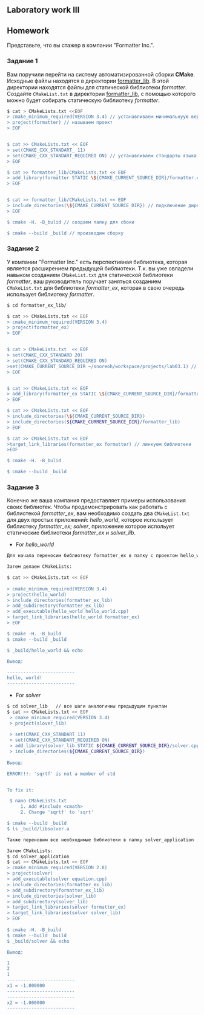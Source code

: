 ## Laboratory work III

## Homework

Представьте, что вы стажер в компании "Formatter Inc.".
### Задание 1
Вам поручили перейти на систему автоматизированной сборки **CMake**.
Исходные файлы находятся в директории [formatter_lib](formatter_lib).
В этой директории находятся файлы для статической библиотеки *formatter*.
Создайте `CMakeList.txt` в директории [formatter_lib](formatter_lib),
с помощью которого можно будет собирать статическую библиотеку *formatter*.
```sh
$ cat > CMakeLists.txt <<EOF
> cmake_minimum_required(VERSION 3.4) // устанавливаем минимальнуую версию cmakе
> project(formatter) // называем проект
> EOF


$ cat >> CMakeLists.txt << EOF
> set(CMAKE_CXX_STANDART_ 11) 
> set(CMAKE_CXX_STANDART_REQUIRED ON) // устанавливаем стандарты языка
> EOF

$ cat >> formatter_lib/CMakeLists.txt << EOF
> add_library(formatter STATIC \${CMAKE_CURRENT_SOURCE_DIR}/formatter.cpp) // сборка статической библиотеки 
> EOF


$ cat >> formatter_lib/CMakeLists.txt << EOF
> include_directories(\${CMAKE_CURRENT_SOURCE_DIR}) // подключение директории с заголовочными файлами
> EOF

$ cmake -H. -B_bulid // создаем папку для сбоки

$ cmake --build _build // производим сборку


```
### Задание 2
У компании "Formatter Inc." есть перспективная библиотека,
которая является расширением предыдущей библиотеки. Т.к. вы уже овладели
навыком созданием `CMakeList.txt` для статической библиотеки *formatter*, ваш 
руководитель поручает заняться созданием `CMakeList.txt` для библиотеки 
*formatter_ex*, которая в свою очередь использует библиотеку *formatter*.

```sh
$ cd formatter_ex_lib/

$ cat >> CMakeLists.txt << EOF
> cmake_minimum_required(VERSION 3.4)
> project(formatter_ex)
> EOF


$ cat > CMakeLists.txt  << EOF
> set(CMAKE_CXX_STANDARD 20)
> set(CMAKE_CXX_STANDARD_REQUIRED ON)
>set(CMAKE_CURRENT_SOURCE_DIR ~/snoreoh/workspace/projects/lab03.1) // меняем переменную CMAKE_CURRENT_SOURCE_DIR
> EOF


$ cat >> CMakeLists.txt << EOF
> add_library(formatter_ex STATIC \${CMAKE_CURRENT_SOURCE_DIR}/formatter_ex_lib/formatter_ex.cpp)
> EOF

$ cat >> CMakeLists.txt << EOF
> include_directories(\${CMAKE_CURRENT_SOURCE_DIR})
> include_directories(${CMAKE_CURRENT_SOURCE_DIR}/formatter_lib)
> EOF

$ cat >> CMakeLists.txt << EOF
>target_link_libraries(formatter_ex formatter) // линкуем библиотеки
>EOF

$ cmake -H. -B_bulid

$ cmake --build _build
```

### Задание 3
Конечно же ваша компания предоставляет примеры использования своих библиотек.
Чтобы продемонстрировать как работать с библиотекой *formatter_ex*,
вам необходимо создать два `CMakeList.txt` для двух простых приложений:
 *hello_world*, которое использует библиотеку *formatter_ex*;
 *solver*, приложение которое испольует статические библиотеки *formatter_ex* и *solver_lib*.
   
* For *hello_world*  
   
```sh 
Для начала переносим библиотеку formatter_ex в папку с проектом hello_world

Затем делаем CMakeLists:

$ cat >> CMakeLists.txt << EOF
 
> cmake_minimum_required(VERSION 3.4)
> project(hello_world)
> include_directories(formatter_ex_lib)
> add_subdirectory(formatter_ex_lib)
> add_executable(hello_world hello_world.cpp)
> target_link_libraries(hello_world formatter_ex)
> EOF

$ cmake -H. -B_build
$ cmake --build _build

$ _build/hello_world && echo

Вывод:

-------------------------
hello, world!
-------------------------
```
* For *solver*

```sh
$ cd solver_lib   // все шаги аналогичны предыдущим пунктам
$ cat >> CMakeLists.txt << EOF
 > cmake_minimum_required(VERSION 3.4)
 > project(slover_lib)
 
 > set(CMAKE_CXX_STANDART 11)
 > set(CMAKE_CXX_STANDART_REQUIRED ON)
 > add_library(solver_lib STATIC ${CMAKE_CURRENT_SOURCE_DIR}/solver.cpp)
 > include_directories(${CMAKE_CURRENT_SOURCE_DIR})
 
Вывод:

ERROR!!!: 'sqrtf' is not a member of std


To fix it:

 $ nano CMakeLists.txt
     1. Add #include <cmath>
     2. Change 'sqrtf' to 'sqrt'

$ cmake --build _build
$ ls _build/libsolver.a

```

```sh
Также переновим все необходимые библиотеки в папку solver_application

Затем CMakeLists:
$ cd solver_application
$ cat >> CMakeLists.txt << EOF
> cmake_minimum_required(VERSION 2.8)
> project(solver)
> add_executable(solver equation.cpp)
> include_directories(formatter_ex_lib)
> add_subdirectory(formatter_ex_lib)
> include_directories(solver_lib)
> add_subdirectory(solver_lib)
> target_link_libraries(solver formatter_ex)
> target_link_libraries(solver solver_lib)
> EOF
 
$ cmake -H. -B_build
$ cmake --build _build
$ _build/solver && echo

Вывод: 

1
2
1
-------------------------
x1 = -1.000000
-------------------------
-------------------------
x2 = -1.000000
-------------------------


```
